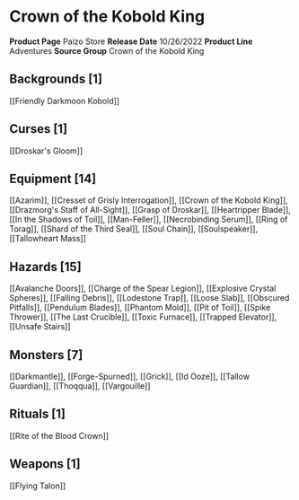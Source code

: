 ﻿---
id: '148'
name: Crown of the Kobold King
rarity: Common
source: null
trait: null
type: Source

---
# Crown of the Kobold King

**Product Page** Paizo Store
**Release Date** 10/26/2022
**Product Line** Adventures
**Source Group** Crown of the Kobold King

## Backgrounds [1]

[[Friendly Darkmoon Kobold]]

## Curses [1]

[[Droskar's Gloom]]

## Equipment [14]

[[Azarim]], [[Cresset of Grisly Interrogation]], [[Crown of the Kobold King]], [[Drazmorg's Staff of All-Sight]], [[Grasp of Droskar]], [[Heartripper Blade]], [[In the Shadows of Toil]], [[Man-Feller]], [[Necrobinding Serum]], [[Ring of Torag]], [[Shard of the Third Seal]], [[Soul Chain]], [[Soulspeaker]], [[Tallowheart Mass]]

## Hazards [15]

[[Avalanche Doors]], [[Charge of the Spear Legion]], [[Explosive Crystal Spheres]], [[Falling Debris]], [[Lodestone Trap]], [[Loose Slab]], [[Obscured Pitfalls]], [[Pendulum Blades]], [[Phantom Mold]], [[Pit of Toil]], [[Spike Thrower]], [[The Last Crucible]], [[Toxic Furnace]], [[Trapped Elevator]], [[Unsafe Stairs]]

## Monsters [7]

[[Darkmantle]], [[Forge-Spurned]], [[Grick]], [[Id Ooze]], [[Tallow Guardian]], [[Thoqqua]], [[Vargouille]]

## Rituals [1]

[[Rite of the Blood Crown]]

## Weapons [1]

[[Flying Talon]]